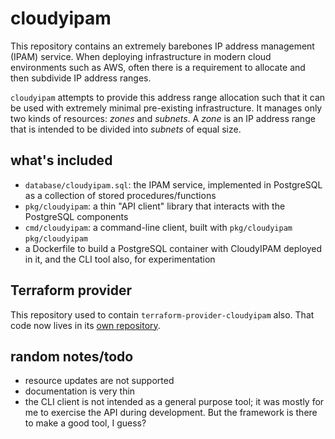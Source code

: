 # cloudyipam

This repository contains an extremely barebones IP address management (IPAM)
service. When deploying infrastructure in modern cloud environments such as
AWS, often there is a requirement to allocate and then subdivide IP address
ranges.

`cloudyipam` attempts to provide this address range allocation such that it can
be used with extremely minimal pre-existing infrastructure.  It manages only
two kinds of resources: _zones_ and _subnets_. A _zone_ is an IP address range
that is intended to be divided into _subnets_ of equal size.

## what's included

* `database/cloudyipam.sql`: the IPAM service, implemented in PostgreSQL
  as a collection of stored procedures/functions
* `pkg/cloudyipam`: a thin "API client" library that interacts with the
  PostgreSQL components
* `cmd/cloudyipam`: a command-line client, built with `pkg/cloudyipam`
  `pkg/cloudyipam`
* a Dockerfile to build a PostgreSQL container with CloudyIPAM deployed
  in it, and the CLI tool also, for experimentation

## Terraform provider

This repository used to contain `terraform-provider-cloudyipam` also.
That code now lives in its [own repository](https://github.com/jsleeio/terraform-provider-cloudyipam).

## random notes/todo

* resource updates are not supported
* documentation is very thin
* the CLI client is not intended as a general purpose tool; it was mostly
  for me to exercise the API during development. But the framework is there
  to make a good tool, I guess?
